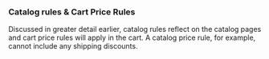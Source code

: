 ### Catalog rules & Cart Price Rules

Discussed in greater detail earlier, catalog rules reflect on the catalog pages and cart price rules will apply in the cart. A catalog price rule, for example, cannot include any shipping discounts.
